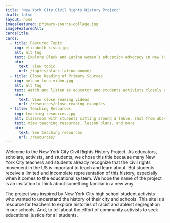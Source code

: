 ```yaml
---
title: "New York City Civil Rights History Project"
draft: false
layout: home
imageFeatured: primary-source-collage.jpg
imageFeaturedAlt: 
cardsTitle: 
cards:
  - title: Featured Topic
    img: elizabeth-cisco.jpg
    alt: alt tag
    text: Explore Black and Latina women’s education advocacy in New York City from from the late 1800s to the present.
    btn:
      text: View topic
      url: /topics/black-latina-women/
  - title: Close Reading of Primary Sources
    img: nelson-luna-video.jpg
    alt: alt tag
    text: Watch and listen as educator and students activists closely read primary sources that resonate with them.
    btn:
      text: View close reading videos
      url: /resources/close-reading-examples
  - title: Teaching Resources
    img: teaching-resources.jpg
    alt: Classroom with students sitting around a table, shot from above
    text: View teaching resources, lesson plans, and more
    btn:
      text: See teaching resources
      url: /resources/
---
```


Welcome to the New York City Civil Rights History Project. As educators, scholars, activists, and students, we chose this title because many New York City teachers and students already recognize that the civil rights movement in the US is important to teach and learn about. But students receive a limited and incomplete representation of this history, especially when it comes to the educational system. We hope the name of the project is an invitation to think about something familiar in a new way.

The project was inspired by New York City high school student activists who wanted to understand the history of their city and schools. This site is a resource for teachers to explore histories of racist and ableist segregation in our schools. And, to tell about the effort of community activists to seek educational justice for all students.
